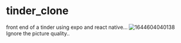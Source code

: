 # tinder_clone
front end of a tinder using expo and react native...
![1644604040138](https://user-images.githubusercontent.com/45618714/153648816-82012174-def3-4bd9-953b-ae4b8d653d73.jpg)
Ignore the picture quality..
